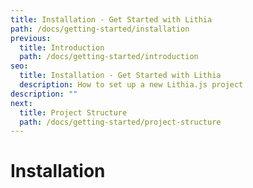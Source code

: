 ```yaml
---
title: Installation - Get Started with Lithia
path: /docs/getting-started/installation
previous:
  title: Introduction
  path: /docs/getting-started/introduction
seo:
  title: Installation - Get Started with Lithia
  description: How to set up a new Lithia.js project
description: ""
next:
  title: Project Structure
  path: /docs/getting-started/project-structure
---
```


# Installation
